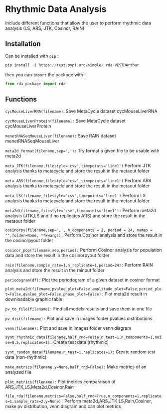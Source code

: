 # Rhythmic Data Analysis

Include different functions that allow the user to perform rhythmic data analysis (LS, ARS, JTK, Cosinor, RAIN)

## Installation

 Can be installed with ``pip`` :
```python
pip install -i https://test.pypi.org/simple/ rda-VESTUArthur
```
then you can ``import`` the package with :
```python
from rda_package import rda
```
## Functions

`cycMouseLiverRNA(filename)`:
    Save MetaCycle dataset cycMouseLiverRNA
    
``cycMouseLiverProtein(filename):``
    Save MetaCycle dataset cycMouseLiverProtein
    
``menetRNASeqMouseLiver(filename):``
    Save RAIN dataset menetRNASeqMouseLiver
    
``meta2d_format(filename,sep=','):``
    Try format a given file to be usable with meta2d

``meta_JTK(filename,filestyle='csv',timepoints='line1')``
    Perform JTK analysis thanks to metacycle and store the result in the metaout folder

``meta_ARS(filename,filestyle='csv',timepoints='line1')``
    Perform ARS analysis thanks to metacycle and store the result in the metaout folder

``meta_LS(filename,filestyle='csv',timepoints='line1')``
    Perform LS analysis thanks to metacycle and store the result in the metaout folder
    
``meta2d(filename,filestyle='csv',timepoints='line1'):``
    Perform meta2d analysis (JTK,LS and if no replicates ARS) and store the result in the metaout folder

``cosinorpy(filename,sep=',', n_components = 2, period = 24, names = "",folder=None, **kwargs):``
    Perform Cosinor analysis and store the result in the cosinorpyout folder

``cosinor_pop(filename,sep,period):``
    Perform Cosinor analysis for population data and store the result in the cosinorpyout folder

``rain(filename,sample_rate=1,n_replicate=1,period=24):``
    Perform RAIN analysis and store the result in the rainout folder
    
``periodogram(df):``
    Plot the periodogram of a given dataset in cosinor format

``plot_meta2d(filename,pvalue_plot=False,amplitude_plot=False,period_plot=False,qvalue_plot=False,phase_plot=False):``
    Plot meta2d result in downloadable graphic table

``pv_to_file(filename):``
    Find all models results and save them in one file

``pv_dist(filename):``
    Plot and save in images folder pvalues distributions
   
``venn(filename):``
    Plot and save in images folder venn diagram

``synt_rhythmic_data(filename,half_rnd=False,n_test=1,n_components=1,noise=0.5,replicates=1):``
    Create test data  (rhythmic)

``synt_random_data(filename,n_test=1,replicates=1):``
    Create random test data  (non-rhythmic)

``make_metrics(filename,y=None,half_rnd=False):``
    Make metrics of an analyzed file

``plot_metrics(filename):``
    Plot metrics comparaison of ARS,JTK,LS,Meta2d,Cosinor,Rain

``file_rda(filename,metrics=False,half_rnd=True,n_components=1,replicates=1,sample_rate=2,y=None):``
    Perform meta2d,ARS,JTK,LS,Rain,Cosinor, make pv distribution, venn diagram and can plot metrics